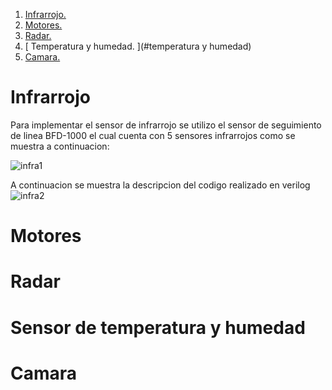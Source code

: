 1. [ Infrarrojo. ](#infrarrojo)
2. [ Motores. ](#motores)
3. [ Radar. ](#radar)
4. [ Temperatura y humedad. ](#temperatura y humedad)
5. [ Camara. ](#camara)

# Infrarrojo

Para implementar el sensor de infrarrojo se utilizo el sensor de seguimiento de linea BFD-1000 el cual cuenta con 5 sensores infrarrojos como se muestra a continuacion:

![infra1](https://user-images.githubusercontent.com/92388558/153109712-89b3b481-5225-40f7-828e-785313257cef.png)

A continuacion se muestra la descripcion del codigo realizado en verilog 
![infra2](https://user-images.githubusercontent.com/92388558/153109981-1bd77b88-afe3-4cd5-864b-e43fc98c5d0c.png)

# Motores

# Radar

# Sensor de temperatura y humedad

# Camara
